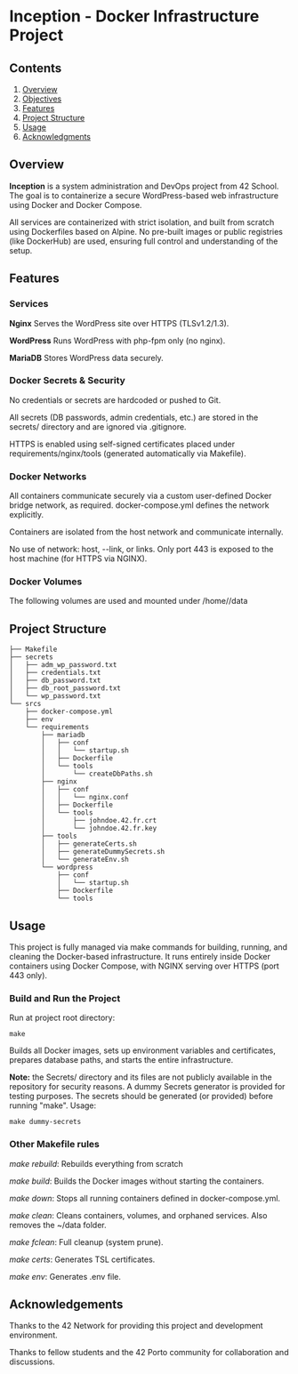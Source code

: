 # Inception - Docker Infrastructure Project

## Contents

1. [Overview](#overview)
2. [Objectives](#objectives)
3. [Features](#features)
4. [Project Structure](#project-structure)
5. [Usage](#usage)
6. [Acknowledgments](#acknowledgments)

## Overview

**Inception** is a system administration and DevOps project from 42 School. The goal is to containerize a secure WordPress-based web infrastructure using Docker and Docker Compose.

All services are containerized with strict isolation, and built from scratch using Dockerfiles based on Alpine. No pre-built images or public registries (like DockerHub) are used, ensuring full control and understanding of the setup.

## Features

### Services

**Nginx**	Serves the WordPress site over HTTPS (TLSv1.2/1.3).

**WordPress**	Runs WordPress with php-fpm only (no nginx).

**MariaDB**	Stores WordPress data securely.

### Docker Secrets & Security

No credentials or secrets are hardcoded or pushed to Git.

All secrets (DB passwords, admin credentials, etc.) are stored in the secrets/ directory and are ignored via .gitignore.

HTTPS is enabled using self-signed certificates placed under requirements/nginx/tools (generated automatically via Makefile).

### Docker Networks

All containers communicate securely via a custom user-defined Docker bridge network, as required. docker-compose.yml defines the network explicitly.

Containers are isolated from the host network and communicate internally.

No use of network: host, --link, or links. Only port 443 is exposed to the host machine (for HTTPS via NGINX).

### Docker Volumes

The following volumes are used and mounted under /home/<username>/data

## Project Structure

```
├── Makefile
├── secrets
│   ├── adm_wp_password.txt
│   ├── credentials.txt
│   ├── db_password.txt
│   ├── db_root_password.txt
│   └── wp_password.txt
└── srcs
    ├── docker-compose.yml
    ├── env
    └── requirements
        ├── mariadb
        │   ├── conf
        │   │   └── startup.sh
        │   ├── Dockerfile
        │   └── tools
        │       └── createDbPaths.sh
        ├── nginx
        │   ├── conf
        │   │   └── nginx.conf
        │   ├── Dockerfile
        │   └── tools
        │       ├── johndoe.42.fr.crt
        │       └── johndoe.42.fr.key
        ├── tools
        │   ├── generateCerts.sh
        │   ├── generateDummySecrets.sh
        │   └── generateEnv.sh
        └── wordpress
            ├── conf
            │   └── startup.sh
            ├── Dockerfile
            └── tools
```

## Usage

This project is fully managed via make commands for building, running, and cleaning the Docker-based infrastructure. It runs entirely inside Docker containers using Docker Compose, with NGINX serving over HTTPS (port 443 only).

### Build and Run the Project

Run at project root directory:
```
make
```
Builds all Docker images, sets up environment variables and certificates, prepares database paths, and starts the entire infrastructure.

**Note:** the Secrets/ directory and its files are not publicly available in the repository for security reasons. A dummy Secrets generator is provided for testing purposes. The secrets should be generated (or provided) before running "make". Usage:

```
make dummy-secrets
```

### Other Makefile rules

_make rebuild_: Rebuilds everything from scratch

_make build_: Builds the Docker images without starting the containers.

_make down_: Stops all running containers defined in docker-compose.yml.

_make clean_: Cleans containers, volumes, and orphaned services. Also removes the ~/data folder.
    
_make fclean_: Full cleanup (system prune).

_make certs_: Generates TSL certificates.

_make env_: Generates .env file.

## Acknowledgements

Thanks to the 42 Network for providing this project and development environment.

Thanks to fellow students and the 42 Porto community for collaboration and discussions.
